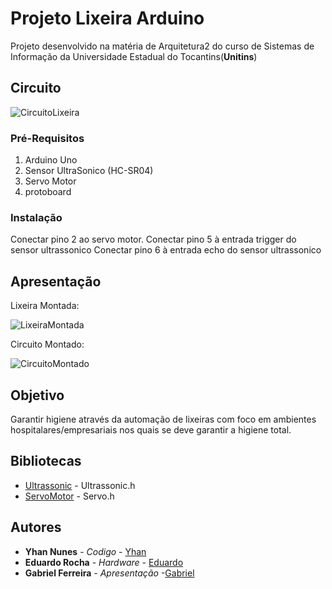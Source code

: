 # Projeto Lixeira Arduino

Projeto desenvolvido na matéria de Arquitetura2 do curso de Sistemas de Informação da Universidade Estadual do Tocantins(<b>Unitins</b>)

## Circuito

![CircuitoLixeira](https://user-images.githubusercontent.com/51480561/68718083-0b81c800-0587-11ea-8d35-a3169c21e30e.png)

### Pré-Requisitos

1. Arduino Uno
2. Sensor UltraSonico (HC-SR04)
3. Servo Motor
4. protoboard

### Instalação

<font style="text-transform: capitalize">Conectar</font> pino 2 ao servo motor.
<font style="text-transform: capitalize">Conectar</font> pino 5 à entrada trigger do sensor ultrassonico
<font style="text-transform: capitalize">Conectar</font> pino 6 à entrada echo do sensor ultrassonico


## Apresentação

Lixeira Montada: 

![LixeiraMontada](https://user-images.githubusercontent.com/51480561/68718730-e0987380-0588-11ea-997d-3c014397638f.jpg)

Circuito Montado:

![CircuitoMontado](https://user-images.githubusercontent.com/51480561/68718751-f1e18000-0588-11ea-909a-01b9b666c515.jpg)

## Objetivo

Garantir higiene através da automação de lixeiras com foco em ambientes hospitalares/empresariais nos quais se deve garantir a higiene total.

## Bibliotecas

* [Ultrassonic](https://github.com/filipeflop/Ultrasonic) - Ultrassonic.h
* [ServoMotor](https://github.com/arduino-libraries/Servo) - Servo.h

## Autores

* **Yhan Nunes** - *Codigo* - [Yhan](https://gist.github.com/Yhan17)
* **Eduardo Rocha** - *Hardware* - [Eduardo](https://gist.github.com/eduardo-rocha)
* **Gabriel Ferreira** - *Apresentação* -[Gabriel](https://gist.github.com/gfb-47)



